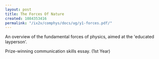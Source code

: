 ```yaml
---
layout: post
title: The Forces Of Nature
created: 1084353416
permalink: "/ix2v/comphys/docs/ug/y1-forces.pdf/"
---
```

An overview of the fundamental forces of physics, aimed at the 'educated layperson'.

Prize-winning communication skills essay. (1st Year)

